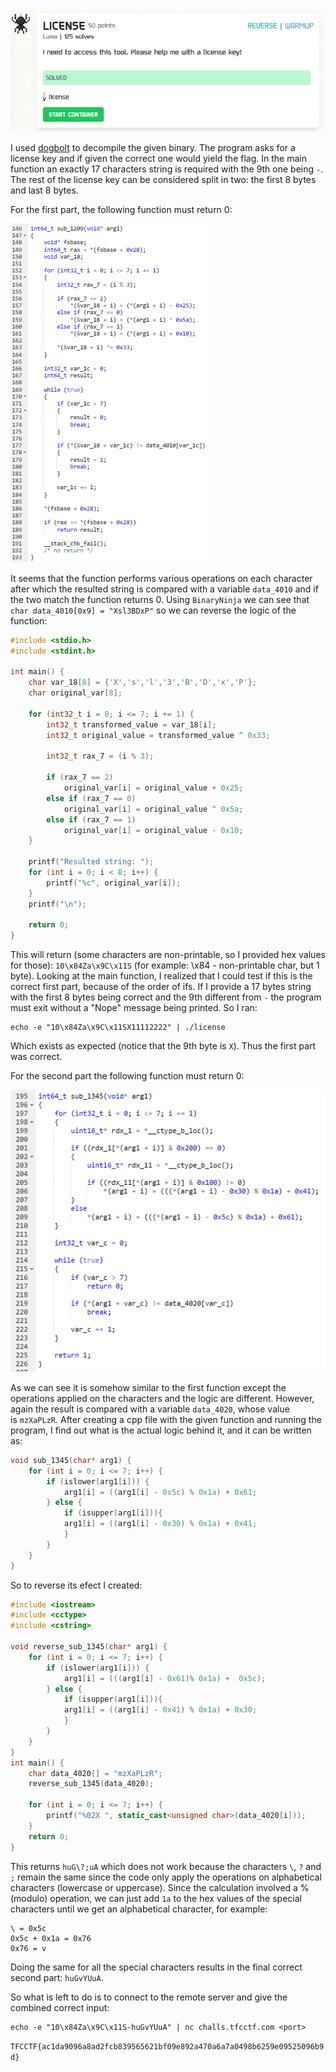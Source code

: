 <img src="https://github.com/raul-dunca/assets/blob/main/.images/license.png?raw=true">

I used [dogbolt](https://dogbolt.org/) to decompile the given binary. The program asks for a license key and if given the correct one would yield the flag.
In the main function an exactly 17 characters string is required with the 9th one being `-`.
The rest of the license key can be considered split in two: the first 8 bytes and last 8 bytes.

For the first part, the following function must return 0:

<img src="https://github.com/raul-dunca/assets/blob/main/.images/f1.png?raw=true">

It seems that the function performs various operations on each character after which the resulted string is compared with a variable `data_4010` and if the two match the function returns 0.
Using `BinaryNinja` we can see that `char data_4010[0x9] = "Xsl3BDxP"` so we can reverse the logic of the function:

```c++
#include <stdio.h>
#include <stdint.h>

int main() {
    char var_18[8] = {'X','s','l','3','B','D','x','P'};
    char original_var[8];

    for (int32_t i = 0; i <= 7; i += 1) {
        int32_t transformed_value = var_18[i];
        int32_t original_value = transformed_value ^ 0x33;

        int32_t rax_7 = (i % 3);

        if (rax_7 == 2)
            original_var[i] = original_value + 0x25;
        else if (rax_7 == 0)
            original_var[i] = original_value ^ 0x5a;
        else if (rax_7 == 1)
            original_var[i] = original_value - 0x10;
    }

    printf("Resulted string: ");
    for (int i = 0; i < 8; i++) {
        printf("%c", original_var[i]);
    }
    printf("\n");

    return 0;
}
```
This will return (some characters are non-printable, so I provided hex values for those): `10\x84Za\x9C\x11S` (for example: \x84 - non-printable char, but 1 byte). Looking at the main function, I realized that I could test if this is the correct first part, because of the order of ifs. If I provide a 17 bytes string with the first 8 bytes being correct and the 9th different from `-` the program must exit without a "Nope" message being printed. So I ran:
```shell
echo -e "10\x84Za\x9C\x11SX11112222" | ./license
```
Which exists as expected (notice that the 9th byte is `X`). Thus the first part was correct.

For the second part the following function must return 0:

<img src="https://github.com/raul-dunca/assets/blob/main/.images/f2.png?raw=true">

As we can see it is somehow similar to the first function except the operations applied on the characters and the logic are different. However, again the result is compared with a variable `data_4020`, whose value is `mzXaPLzR`. After creating a cpp file with the given function and running the program, I find out what is the actual logic behind it, and it can be written as:

```c++
void sub_1345(char* arg1) {
    for (int i = 0; i <= 7; i++) {
        if (islower(arg1[i])) {
            arg1[i] = ((arg1[i] - 0x5c) % 0x1a) + 0x61;
        } else {
            if (isupper(arg1[i])){
            arg1[i] = ((arg1[i] - 0x30) % 0x1a) + 0x41;
            }
        }
    }
}
```
So to reverse its efect I created:

```c++
#include <iostream>
#include <cctype>
#include <cstring>

void reverse_sub_1345(char* arg1) {
    for (int i = 0; i <= 7; i++) {
        if (islower(arg1[i])) {
            arg1[i] = (((arg1[i] - 0x61)% 0x1a) +  0x5c);
        } else {
            if (isupper(arg1[i])){
            arg1[i] = ((arg1[i] - 0x41) % 0x1a) + 0x30;
            }
        }
    }
}
int main() {
    char data_4020[] = "mzXaPLzR";
    reverse_sub_1345(data_4020);

    for (int i = 0; i <= 7; i++) {
        printf("%02X ", static_cast<unsigned char>(data_4020[i]));
    }
    return 0;
}
```
This returns `huG\?;uA` which does not work because the characters `\`, `?` and `;` remain the same since the code only apply the operations on alphabetical characters (lowercase or uppercase). Since the calculation involved a % (modulo) operation, we can just add `1a` to the hex values of the special characters until we get an alphabetical character, for example:

```text
\ = 0x5c 
0x5c + 0x1a = 0x76
0x76 = v
```
Doing the same for all the special characters results in the final correct second part: `huGvYUuA`.

So what is left to do is to connect to the remote server and give the combined correct input:
```shell
echo -e "10\x84Za\x9C\x11S-huGvYUuA" | nc challs.tfcctf.com <port>
```

`TFCCTF{ac1da9096a8ad2fcb839565621bf09e892a470a6a7a0498b6259e09525096b9d}`
